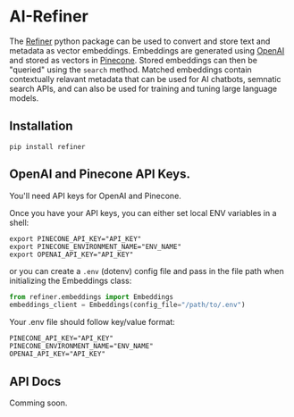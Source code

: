 # AI-Refiner

The [Refiner](https://pypi.org/project/refiner/) python package can be used to convert and store text and metadata as vector embeddings. Embeddings are generated using [OpenAI](https://openai.com/) and stored as vectors in [Pinecone](https://www.pinecone.io/). Stored embeddings can then be "queried" using the `search` method. Matched embeddings contain contextually relavant metadata that can be used for AI chatbots, semnatic search APIs, and can also be used for training and tuning large language models.

## Installation

```shell
pip install refiner
```

## OpenAI and Pinecone API Keys.

You'll need API keys for OpenAI and Pinecone.

Once you have your API keys, you can either set local ENV variables in a shell:

```shell
export PINECONE_API_KEY="API_KEY"
export PINECONE_ENVIRONMENT_NAME="ENV_NAME"
export OPENAI_API_KEY="API_KEY"
```

or you can create a `.env` (dotenv) config file and pass in the file path when initializing the Embeddings class:

```python
from refiner.embeddings import Embeddings
embeddings_client = Embeddings(config_file="/path/to/.env")
```

Your .env file should follow key/value format:

```shell
PINECONE_API_KEY="API_KEY"
PINECONE_ENVIRONMENT_NAME="ENV_NAME"
OPENAI_API_KEY="API_KEY"
```

## API Docs

Comming soon.
